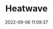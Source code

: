 ---
date: 2022-09-06 11:09:37
title: 'Heatwave'	
tags: []
price: $5 One time	
link: https://monochromesoft.itch.io/heatwave	
discord: https://discord.gg/GKRus2HFB	
twitter: https://twitter.com/Monochromesoft
---